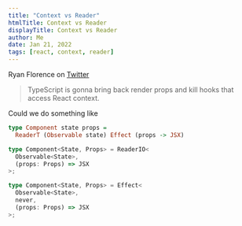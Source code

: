 ```yaml
---
title: "Context vs Reader"
htmlTitle: Context vs Reader
displayTitle: Context vs Reader
author: Me
date: Jan 21, 2022
tags: [react, context, reader]
---
```


Ryan Florence on [Twitter](https://twitter.com/ryanflorence/status/1616121628706103297?s=20&t=WSCLXkcCEXobbO3wLRYghw)

> TypeScript is gonna bring back render props and kill hooks that access React context.

Could we do something like

<Multicodeblock>

```purescript
type Component state props =
  ReaderT (Observable state) Effect (props -> JSX)
```

```typescript
type Component<State, Props> = ReaderIO<
  Observable<State>,
  (props: Props) => JSX
>;
```

```typescript
type Component<State, Props> = Effect<
  Observable<State>,
  never,
  (props: Props) => JSX
>;
```

</Multicodeblock>
